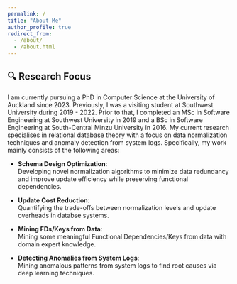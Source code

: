 ```yaml
---
permalink: /
title: "About Me"
author_profile: true
redirect_from: 
  - /about/
  - /about.html
---
```

## 🔍 Research Focus
I am currently pursuing a PhD in Computer Science at the University of Auckland since 2023. Previously, I was a visiting student at Southwest University during 2019 - 2022. Prior to that, I completed an MSc in Software Engineering at Southwest University in 2019 and a BSc in Software Engineering at South-Central Minzu University in 2016. My current research specialises in relational database theory with a focus on data normalization techniques and anomaly detection from system logs. Specifically, my work mainly consists of the following areas:

- **Schema Design Optimization**:  
  Developing novel normalization algorithms to minimize data redundancy and improve update efficiency while preserving functional dependencies.
  
- **Update Cost Reduction**:  
  Quantifying the trade-offs between normalization levels and update overheads in databse systems.

- **Mining FDs/Keys from Data**:  
  Mining some meaningful Functional Dependencies/Keys from data with domain expert knowledge.

- **Detecting Anomalies from System Logs**:  
  Mining anomalous patterns from system logs to find root causes via deep learning techniques.
  
